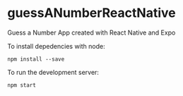 # guessANumberReactNative
Guess a Number App created with React Native and Expo

To install depedencies with node:
```
npm install --save
```
To run the development server:
```
npm start
```

